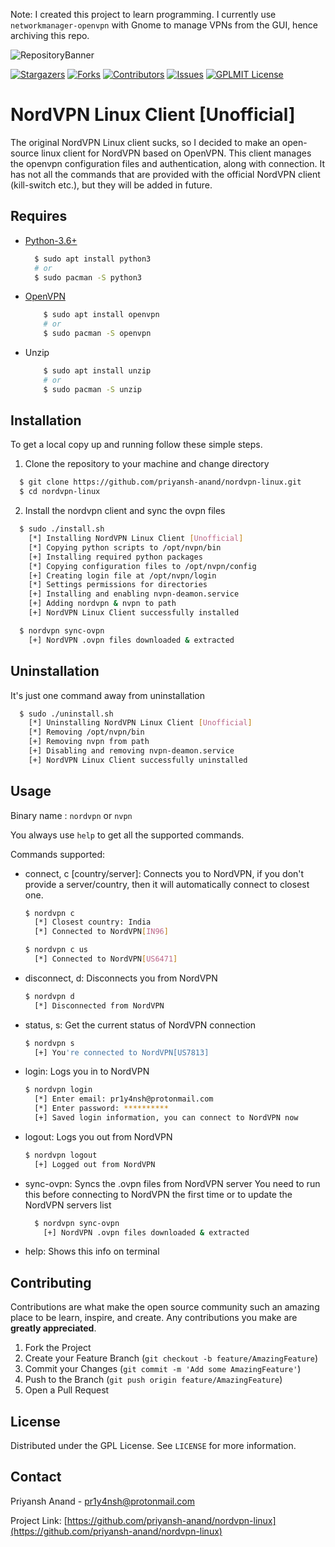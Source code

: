 Note: I created this project to learn programming. I currently use `networkmanager-openvpn` with Gnome to manage VPNs from the GUI, hence archiving this repo.

![RepositoryBanner](https://i.imgur.com/LWbfiUO.png)

[![Stargazers][stars-shield]][stars-url]
[![Forks][forks-shield]][forks-url]
[![Contributors][contributors-shield]][contributors-url]
[![Issues][issues-shield]][issues-url]
[![GPLMIT License][license-shield]][license-url]

# NordVPN Linux Client [Unofficial]

The original NordVPN Linux client sucks, so I decided to make an open-source linux client for NordVPN based on OpenVPN. This client manages the openvpn configuration files and authentication, along with connection. It has not all the commands that are provided with the official NordVPN client (kill-switch etc.), but they will be added in future.

## Requires

* [Python-3.6+](https://python.org)

  ```sh
    $ sudo apt install python3
    # or
    $ sudo pacman -S python3
  ```

* [OpenVPN](https://openvpn.net)

  ```sh
      $ sudo apt install openvpn
      # or
      $ sudo pacman -S openvpn
  ```

* Unzip

  ```sh
      $ sudo apt install unzip
      # or
      $ sudo pacman -S unzip
  ```

## Installation

To get a local copy up and running follow these simple steps.

1. Clone the repository to your machine and change directory

  ```sh
    $ git clone https://github.com/priyansh-anand/nordvpn-linux.git
    $ cd nordvpn-linux
  ```

2. Install the nordvpn client and sync the ovpn files

  ```sh
    $ sudo ./install.sh
      [*] Installing NordVPN Linux Client [Unofficial]
      [*] Copying python scripts to /opt/nvpn/bin
      [+] Installing required python packages
      [*] Copying configuration files to /opt/nvpn/config
      [+] Creating login file at /opt/nvpn/login
      [*] Settings permissions for directories
      [+] Installing and enabling nvpn-deamon.service
      [+] Adding nordvpn & nvpn to path
      [+] NordVPN Linux Client successfully installed

    $ nordvpn sync-ovpn
      [+] NordVPN .ovpn files downloaded & extracted
  ```

## Uninstallation

It's just one command away from uninstallation

```sh
  $ sudo ./uninstall.sh
    [*] Uninstalling NordVPN Linux Client [Unofficial]
    [*] Removing /opt/nvpn/bin
    [+] Removing nvpn from path
    [+] Disabling and removing nvpn-deamon.service
    [+] NordVPN Linux Client successfully uninstalled
```

## Usage

Binary name : ```nordvpn``` or ```nvpn```

You always use ```help``` to get all the supported commands.

Commands supported:

* connect, c [country/server]: Connects you to NordVPN, if you don't provide a server/country, then it will automatically connect to closest one.

  ```sh
  $ nordvpn c
    [*] Closest country: India
    [*] Connected to NordVPN[IN96]

  $ nordvpn c us
    [*] Connected to NordVPN[US6471]
  ```

* disconnect, d: Disconnects you from NordVPN

  ```sh
  $ nordvpn d
    [*] Disconnected from NordVPN
  ```

* status, s: Get the current status of NordVPN connection

  ```sh
  $ nordvpn s
    [+] You're connected to NordVPN[US7813]
  ```

* login: Logs you in to NordVPN

  ```sh
  $ nordvpn login
    [*] Enter email: pr1y4nsh@protonmail.com
    [*] Enter password: **********
    [+] Saved login information, you can connect to NordVPN now
  ```

* logout: Logs you out from NordVPN

  ```sh
  $ nordvpn logout
    [+] Logged out from NordVPN
  ```

* sync-ovpn: Syncs the .ovpn files from NordVPN server
  You need to run this before connecting to NordVPN the first time or to update the NordVPN servers list

  ```sh
    $ nordvpn sync-ovpn
      [+] NordVPN .ovpn files downloaded & extracted
  ```

* help: Shows this info on terminal

## Contributing

Contributions are what make the open source community such an amazing place to be learn, inspire, and create. Any contributions you make are **greatly appreciated**.

1. Fork the Project
2. Create your Feature Branch (`git checkout -b feature/AmazingFeature`)
3. Commit your Changes (`git commit -m 'Add some AmazingFeature'`)
4. Push to the Branch (`git push origin feature/AmazingFeature`)
5. Open a Pull Request

## License

Distributed under the GPL License. See `LICENSE` for more information.

## Contact

Priyansh Anand -  pr1y4nsh@protonmail.com

Project Link: [https://github.com/priyansh-anand/nordvpn-linux](https://github.com/priyansh-anand/nordvpn-linux)

[contributors-shield]: https://img.shields.io/github/contributors/priyansh-anand/nordvpn-linux.svg?style=for-the-badge
[contributors-url]: https://github.com/priyansh-anand/nordvpn-linux/graphs/contributors
[forks-shield]: https://img.shields.io/github/forks/priyansh-anand/nordvpn-linux.svg?style=for-the-badge
[forks-url]: https://github.com/priyansh-anand/nordvpn-linux/network/members
[stars-shield]: https://img.shields.io/github/stars/priyansh-anand/nordvpn-linux.svg?style=for-the-badge
[stars-url]: https://github.com/priyansh-anand/nordvpn-linux/stargazers
[issues-shield]: https://img.shields.io/github/issues/priyansh-anand/nordvpn-linux.svg?style=for-the-badge
[issues-url]: https://github.com/priyansh-anand/nordvpn-linux/issues
[license-shield]: https://img.shields.io/github/license/priyansh-anand/nordvpn-linux.svg?style=for-the-badge
[license-url]: https://github.com/priyansh-anand/nordvpn-linux/blob/master/LICENSE.txt
